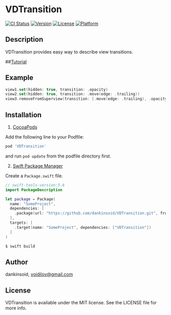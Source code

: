 # VDTransition

[![CI Status](https://img.shields.io/travis/dankinsoid/VDTransition.svg?style=flat)](https://travis-ci.org/dankinsoid/VDTransition)
[![Version](https://img.shields.io/cocoapods/v/VDTransition.svg?style=flat)](https://cocoapods.org/pods/VDTransition)
[![License](https://img.shields.io/cocoapods/l/VDTransition.svg?style=flat)](https://cocoapods.org/pods/VDTransition)
[![Platform](https://img.shields.io/cocoapods/p/VDTransition.svg?style=flat)](https://cocoapods.org/pods/VDTransition)

## Description

VDTransition provides easy way to describe view transitions.

##[Tutorial](https://dankinsoid.github.io/VDTransition/tutorials/vdtransition/tutorial)

## Example
```swift 
view1.set(hidden: true, transition: .opacity)
view2.set(hidden: true, transition: .move(edge: .trailing))
view3.removeFromSuperview(transition: [.move(edge: .trailing), .opacity])
```

## Installation
1.  [CocoaPods](https://cocoapods.org)

Add the following line to your Podfile:
```ruby
pod 'VDTransition'
```
and run `pod update` from the podfile directory first.

2. [Swift Package Manager](https://github.com/apple/swift-package-manager)

Create a `Package.swift` file.
```swift
// swift-tools-version:5.6
import PackageDescription

let package = Package(
  name: "SomeProject",
  dependencies: [
    .package(url: "https://github.com/dankinsoid/VDTransition.git", from: "1.11.0")
  ],
  targets: [
    .target(name: "SomeProject", dependencies: ["VDTransition"])
  ]
)
```
```ruby
$ swift build
```

## Author

dankinsoid, voidilov@gmail.com

## License

VDTransition is available under the MIT license. See the LICENSE file for more info.

